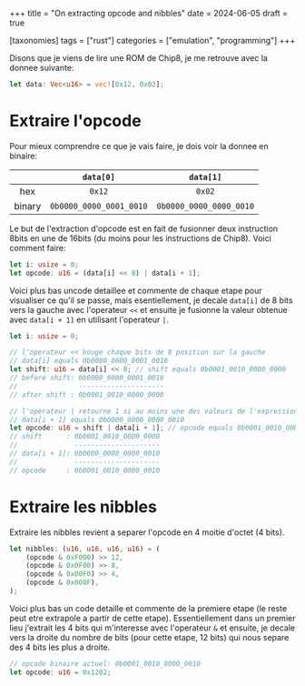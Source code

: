 +++
title = "On extracting opcode and nibbles"
date = 2024-06-05
draft = true

[taxonomies]
tags = ["rust"]
categories = ["emulation", "programming"]
+++

Disons que je viens de lire une ROM de Chip8, je me retrouve avec la donnee suivante:

```rs
let data: Vec<u16> = vec![0x12, 0x02];
```

# Extraire l'opcode

Pour mieux comprendre ce que je vais faire, je dois voir la donnee en binaire:

|        | `data[0]`               | `data[1]`               |
|:------:|:-----------------------:|:-----------------------:|
| hex    | `0x12`                  | `0x02`                  |
| binary | `0b0000_0000_0001_0010` | `0b0000_0000_0000_0010` |

Le but de l'extraction d'opcode est en fait de fusionner deux instruction 8bits en une de 16bits (du moins pour les instructions de Chip8).
Voici comment faire:

```rs
let i: usize = 0;
let opcode: u16 = (data[i] << 8) | data[i + 1];
```

Voici plus bas uncode detaillee et commente de chaque etape pour visualiser ce qu'il se passe, mais esentiellement, je decale `data[i]` de 8 bits vers la gauche avec l'operateur `<<` et ensuite je fusionne la valeur obtenue avec `data[i + 1]` en utilisant l'operateur `|`.

```rs
let i: usize = 0;

// l'operateur << bouge chaque bits de 8 position sur la gauche
// data[i] equals 0b0000_0000_0001_0010
let shift: u16 = data[i] << 8; // shift equals 0b0001_0010_0000_0000
// before shift: 0b0000_0000_0001_0010
//               ---------------------
// after shift : 0b0001_0010_0000_0000

// l'operateur | retourne 1 si au moins une des valeurs de l'expression est 1
// data[i + 1] equals 0b0000_0000_0000_0010
let opcode: u16 = shift | data[i + 1]; // opcode equals 0b0001_0010_0000_0010
// shift      : 0b0001_0010_0000_0000
//              ---------------------
// data[i + 1]: 0b0000_0000_0000_0010
//              ---------------------
// opcode     : 0b0001_0010_0000_0010
```

# Extraire les nibbles

Extraire les nibbles revient a separer l'opcode en 4 moitie d'octet (4 bits).

```rs
let nibbles: (u16, u16, u16, u16) = (
    (opcode & 0xF000) >> 12,
    (opcode & 0x0F00) >> 8,
    (opcode & 0x00F0) >> 4,
    (opcode & 0x000F),
);
```

Voici plus bas un code detaille et commente de la premiere etape (le reste peut etre extrapole a partir de cette etape). Essentiellement dans un premier lieu j'extrait les 4 bits qui m'interesse avec l'operateur `&` et ensuite, je decale vers la droite du nombre de bits (pour cette etape, 12 bits) qui nous separe des 4 bits les plus a droite.

```rs
// opcode binaire actuel: 0b0001_0010_0000_0010
let opcode: u16 = 0x1202;
```